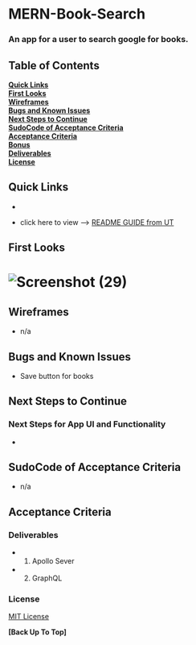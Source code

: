 # MERN-Book-Search
### An app for a user to search google for books.

## Table of Contents

**[Quick Links](#Quick-Links)**<br>
**[First Looks](#First-Looks)**<br>
**[Wireframes](#Wireframes)**<br>
**[Bugs and Known Issues](#Bugs-and-Known-Issues)**<br>
**[Next Steps to Continue](#Next-Steps-to-Continue)**<br>
**[SudoCode of Acceptance Criteria](#SudoCode-of-Acceptance-Criteria)**<br>
**[Acceptance Criteria](#Acceptance-Criteria)**<br>
**[Bonus](#Bonus)**<br>
**[Deliverables](#Deliverables)**<br>
**[License](#License)**<br>

## Quick Links

- 

- click here to view --> [README GUIDE from UT](https://github.com/the-Coding-Boot-Camp-at-UT/UTA-VIRT-FSF-FT-06-2021-U-LOL/blob/master/01-HTML-Git-CSS/02-Homework/Homework-Guide/README.md)

## First Looks

# ![Screenshot (29)](https://user-images.githubusercontent.com/85364399/152449795-b302c5ce-3329-44a7-899a-01a343279cbc.png)

## Wireframes
* n/a

## Bugs and Known Issues

- Save button for books 

## Next Steps to Continue

### Next Steps for App UI and Functionality

- 

## SudoCode of Acceptance Criteria
* n/a

## Acceptance Criteria


### Deliverables

- 1. Apollo Sever
- 2. GraphQL

### License

[MIT License](https://opensource.org/licenses/MIT)


**[Back Up To Top]**
